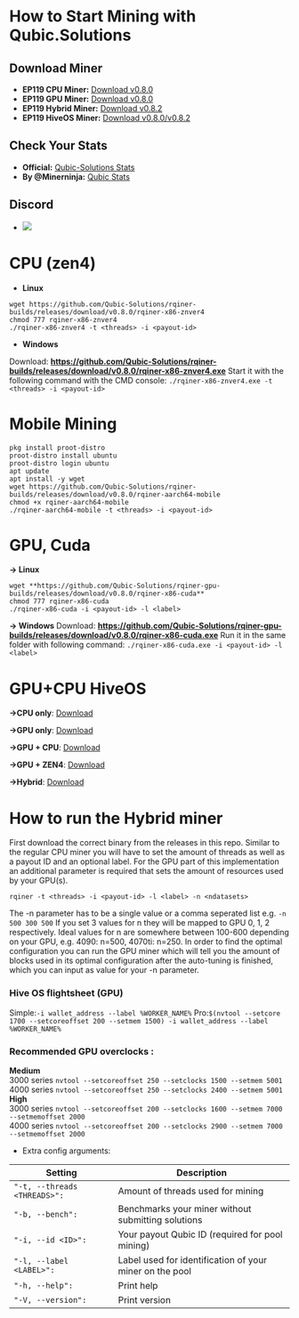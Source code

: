 # How to Start Mining with Qubic.Solutions

## Download Miner
- **EP119 CPU Miner:** [Download v0.8.0](https://github.com/Qubic-Solutions/rqiner-builds/releases/tag/v0.8.0)
- **EP119 GPU Miner:** [Download v0.8.0](https://github.com/Qubic-Solutions/rqiner-gpu-builds/releases/tag/v0.8.0)
- **EP119 Hybrid Miner:** [Download v0.8.2](https://github.com/Qubic-Solutions/rqiner-hybrid-builds/releases/tag/v0.8.2)
- **EP119 HiveOS Miner:** [Download v0.8.0/v0.8.2](https://github.com/Qubic-Solutions/HiveOS/releases/tag/EP116)

## Check Your Stats
- **Official:** [Qubic-Solutions Stats](https://pooltemp.qubic.solutions/info?miner=YOURIDHERE)
- **By @Minerninja:** [Qubic Stats](http://qubic.commando.sh/)

## **Discord**
- [![](https://img.shields.io/discord/1179806757204267090?color=5865F2&logo=Discord&style=flat-square)](https://discord.gg/zTrdShyQu2)

# **CPU (zen4)** 
- **Linux**
```
wget https://github.com/Qubic-Solutions/rqiner-builds/releases/download/v0.8.0/rqiner-x86-znver4
chmod 777 rqiner-x86-znver4
./rqiner-x86-znver4 -t <threads> -i <payout-id>
```

- **Windows**

Download: **https://github.com/Qubic-Solutions/rqiner-builds/releases/download/v0.8.0/rqiner-x86-znver4.exe**
Start it with the following command with the CMD console:
`./rqiner-x86-znver4.exe -t <threads> -i <payout-id>`

# **Mobile Mining** 
```
pkg install proot-distro
proot-distro install ubuntu
proot-distro login ubuntu
apt update
apt install -y wget
wget https://github.com/Qubic-Solutions/rqiner-builds/releases/download/v0.8.0/rqiner-aarch64-mobile
chmod +x rqiner-aarch64-mobile
./rqiner-aarch64-mobile -t <threads> -i <payout-id>
```
# **GPU, Cuda**

**→ Linux**
```
wget **https://github.com/Qubic-Solutions/rqiner-gpu-builds/releases/download/v0.8.0/rqiner-x86-cuda**
chmod 777 rqiner-x86-cuda
./rqiner-x86-cuda -i <payout-id> -l <label>
```
**→ Windows**
Download: **https://github.com/Qubic-Solutions/rqiner-gpu-builds/releases/download/v0.8.0/rqiner-x86-cuda.exe**
Run it in the same folder with following command:
`./rqiner-x86-cuda.exe -i <payout-id> -l <label>`

# GPU+CPU HiveOS 

**→CPU only**: [Download](https://github.com/Qubic-Solutions/HiveOS/releases/download/EP116/rqiner-x86-CPU.v.0.8.0.tar.gz)

**→GPU only**: [Download](https://github.com/Qubic-Solutions/HiveOS/releases/download/EP116/rqiner-x86-cuda-gpu.0.8.0.tar.gz)

**→GPU + CPU**: [Download](https://github.com/Qubic-Solutions/HiveOS/releases/download/EP116/rqiner-x86-cuda-Nvidia.Broadwell.0.8.0.tar.gz)

**→GPU + ZEN4**: [Download](https://github.com/Qubic-Solutions/HiveOS/releases/download/EP116/rqiner-x86-cuda-Nvidia.Zen4.0.8.0.tar.gz)

**→Hybrid**: [Download](https://github.com/Qubic-Solutions/HiveOS/releases/download/EP116/rqiner-x86-HY.0.8.2.fix.tar.gz)

# How to run the Hybrid miner

First download the correct binary from the releases in this repo.
Similar to the regular CPU miner you will have to set the amount of threads as well as a payout ID and an optional label. For the GPU part of this implementation an additional parameter is required that sets the amount of resources used by your GPU(s).

`rqiner -t <threads> -i <payout-id> -l <label> -n <ndatasets>`

The -n parameter has to be a single value or a comma seperated list e.g.
`-n 500 300 500`
If you set 3 values for n they will be mapped to GPU 0, 1, 2 respectively. Ideal values for n are somewhere between 100-600 depending on your GPU, e.g. 4090: n=500, 4070ti: n=250. In order to find the optimal configuration you can run the GPU miner which will tell you the amount of blocks used in its optimal configuration after the auto-tuning is finished, which you can input as value for your -n parameter.

### Hive OS flightsheet (GPU)
Simple:```-i wallet_address --label %WORKER_NAME%```
Pro:```$(nvtool --setcore 1700 --setcoreoffset 200 --setmem 1500) -i wallet_address --label %WORKER_NAME%```

### Recommended GPU overclocks :  
**Medium**  
3000 series ```nvtool --setcoreoffset 250 --setclocks 1500 --setmem 5001```  
4000 series ```nvtool --setcoreoffset 250 --setclocks 2400 --setmem 5001```  
**High**  
3000 series ```nvtool --setcoreoffset 200 --setclocks 1600 --setmem 7000 --setmemoffset 2000```  
4000 series ```nvtool --setcoreoffset 200 --setclocks 2900 --setmem 7000 --setmemoffset 2000```  

- Extra config arguments:

| Setting | Description |
| ---- | --------- |
| ```"-t, --threads <THREADS>":``` | Amount of threads used for mining |
| ```"-b, --bench":``` |  Benchmarks your miner without submitting solutions |
| ```"-i, --id <ID>":``` |  Your payout Qubic ID (required for pool mining) |
|  ```"-l, --label <LABEL>": ``` |  Label used for identification of your miner on the pool |
| ```"-h, --help": ```  |  Print help  |
| ```"-V, --version": ```  |  Print version  |


